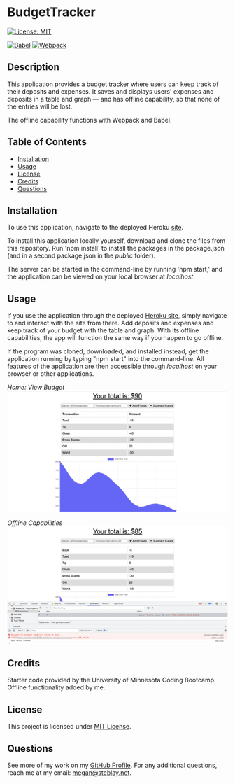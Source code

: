 # BudgetTracker

[![License: MIT](https://img.shields.io/badge/License-MIT-yellow.svg)](https://opensource.org/licenses/MIT)

[![Babel](https://img.shields.io/badge/Babel-F9DC3e?style=for-the-badge&logo=babel&logoColor=black)](https://babeljs.io/) [![Webpack](https://img.shields.io/badge/webpack-%238DD6F9.svg?style=for-the-badge&logo=webpack&logoColor=black)](https://webpack.js.org/)

## Description

This application provides a budget tracker where users can keep track of their deposits and expenses. It saves and displays users' expenses and deposits in a table and graph — and has offline capability, so that none of the entries will be lost.

The offline capability functions with Webpack and Babel.

## Table of Contents

- [Installation](#installation)
- [Usage](#usage)
- [License](#license)
- [Credits](#credits)
- [Questions](#questions)

## Installation

To use this application, navigate to the deployed Heroku [site](https://quiet-reef-97702.herokuapp.com/).

To install this application locally yourself, download and clone the files from this repository. Run 'npm install' to install the packages in the package.json (and in a second package.json in the _public_ folder).

The server can be started in the command-line by running 'npm start,' and the application can be viewed on your local browser at _localhost_.

## Usage

If you use the application through the deployed [Heroku site](https://quiet-reef-97702.herokuapp.com/), simply navigate to and interact with the site from there. Add deposits and expenses and keep track of your budget with the table and graph. With its offline capabilities, the app will function the same way if you happen to go offline.

If the program was cloned, downloaded, and installed instead, get the application running by typing "npm start" into the command-line. All features of the application are then accessible through _localhost_ on your browser or other applications.

_Home: View Budget_
![Screenshot of Homepage](public/assets/images/home.png)

_Offline Capabilities_
![Screenshot of Offline Capabilities](public/assets/images/offline.png)

## Credits

Starter code provided by the University of Minnesota Coding Bootcamp. Offline functionality added by me.

## License

This project is licensed under [MIT License](https://opensource.org/licenses/MIT).

## Questions

See more of my work on my [GitHub Profile](https://github.com/msteblu/).
For any additional questions, reach me at my email: megan@steblay.net.
